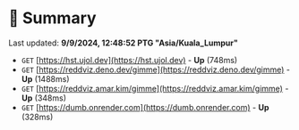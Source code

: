 # 📖 Summary
Last updated: **9/9/2024, 12:48:52 PTG "Asia/Kuala_Lumpur"**

- `GET` [https://hst.ujol.dev](https://hst.ujol.dev) - **Up** (748ms)
- `GET` [https://reddviz.deno.dev/gimme](https://reddviz.deno.dev/gimme) - **Up** (1488ms)
- `GET` [https://reddviz.amar.kim/gimme](https://reddviz.amar.kim/gimme) - **Up** (348ms)
- `GET` [https://dumb.onrender.com](https://dumb.onrender.com) - **Up** (328ms)
